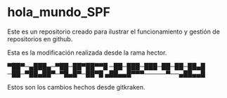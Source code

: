 # hola_mundo_SPF
Este es un repositorio creado para ilustrar el funcionamiento y gestión de repositorios en github.

Esta es la modificación realizada desde la rama hector.

▀██▀─▄███▄─▀██─██▀██▀▀█
─██─███─███─██─██─██▄█
─██─▀██▄██▀─▀█▄█▀─██▀█
▄██▄▄█▀▀▀─────▀──▄██▄▄█

Estos son los cambios hechos desde gitkraken.